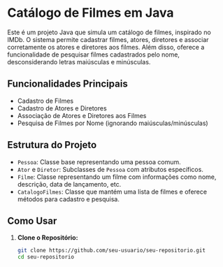 
# Catálogo de Filmes em Java

Este é um projeto Java que simula um catálogo de filmes, inspirado no IMDb. O sistema permite cadastrar filmes, atores, diretores e associar corretamente os atores e diretores aos filmes. Além disso, oferece a funcionalidade de pesquisar filmes cadastrados pelo nome, desconsiderando letras maiúsculas e minúsculas.

## Funcionalidades Principais

- Cadastro de Filmes
- Cadastro de Atores e Diretores
- Associação de Atores e Diretores aos Filmes
- Pesquisa de Filmes por Nome (ignorando maiúsculas/minúsculas)

## Estrutura do Projeto

- `Pessoa`: Classe base representando uma pessoa comum.
- `Ator` e `Diretor`: Subclasses de `Pessoa` com atributos específicos.
- `Filme`: Classe representando um filme com informações como nome, descrição, data de lançamento, etc.
- `CatalogoFilmes`: Classe que mantém uma lista de filmes e oferece métodos para cadastro e pesquisa.

## Como Usar

1. **Clone o Repositório:**
   ```bash
   git clone https://github.com/seu-usuario/seu-repositorio.git
   cd seu-repositorio
